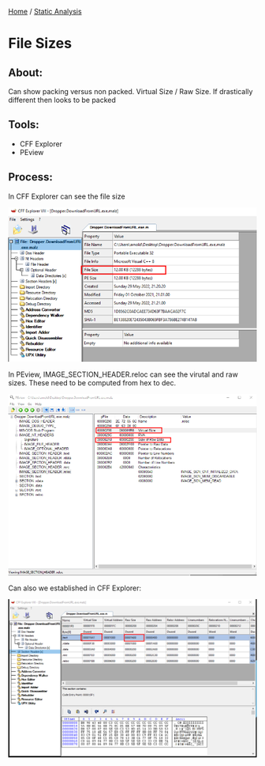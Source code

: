 [Home](https://github.com/jplowri0/Blog/blob/main/home.md) / [Static Analysis](https://github.com/jplowri0/Blog/blob/main/malware/Static_Analysis.md) 
# File Sizes
## About:
Can show packing versus non packed. Virtual Size / Raw Size. If drastically different then looks to be packed 

## Tools:
- CFF Explorer 
- PEview

## Process:
In CFF Explorer can see the file size
 
![hey](https://github.com/jplowri0/Blog/blob/main/malware/FileSize1.png)

In PEview, IMAGE\_SECTION\_HEADER.reloc can see the virutal and raw sizes. These need to be computed from hex to dec. 

![hey](https://github.com/jplowri0/Blog/blob/main/malware/FileSize2.png)

Can also we established in CFF Explorer:

![hey](https://github.com/jplowri0/Blog/blob/main/malware/FileSize3.png)
